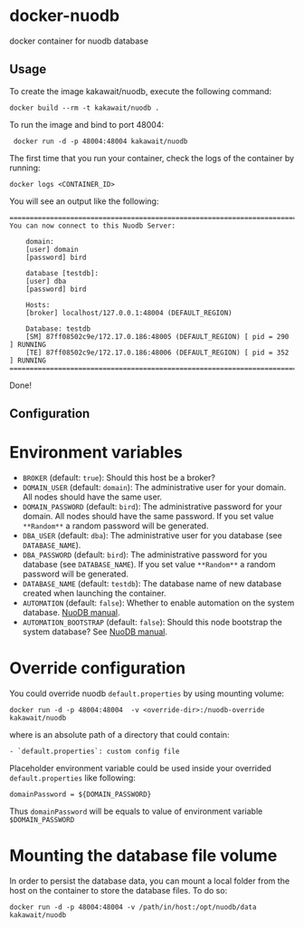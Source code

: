 docker-nuodb
============

docker container for nuodb database

Usage
-----

To create the image kakawait/nuodb, execute the following command:

    docker build --rm -t kakawait/nuodb .

To run the image and bind to port 48004:

     docker run -d -p 48004:48004 kakawait/nuodb

The first time that you run your container, check the logs of the container by running:

    docker logs <CONTAINER_ID>

You will see an output like the following:

    ==========================================================================================
    You can now connect to this Nuodb Server:

        domain:
        [user] domain
        [password] bird

        database [testdb]:
        [user] dba
        [password] bird
        
        Hosts:
        [broker] localhost/127.0.0.1:48004 (DEFAULT_REGION)
        
        Database: testdb
        [SM] 87ff08502c9e/172.17.0.186:48005 (DEFAULT_REGION) [ pid = 290 ] RUNNING
        [TE] 87ff08502c9e/172.17.0.186:48006 (DEFAULT_REGION) [ pid = 352 ] RUNNING
    ==========================================================================================

Done!

Configuration
-------------

# Environment variables

- `BROKER` (default: `true`): Should this host be a broker?
- `DOMAIN_USER` (default: `domain`): The administrative user for your domain. All nodes should have the same user.
- `DOMAIN_PASSWORD` (default: `bird`): The administrative password for your domain. All nodes should have the same password. If you set value `**Random**` a random password will be generated.
- `DBA_USER` (default: `dba`): The administrative user for you database (see `DATABASE_NAME`).
- `DBA_PASSWORD` (default: `bird`): The administrative password for you database (see `DATABASE_NAME`). If you set value `**Random**` a random password will be generated.
- `DATABASE_NAME` (default: `testdb`): The database name of new database created when launching the container.
- `AUTOMATION` (default: `false`): Whether to enable automation on the system database. [NuoDB manual](http://dev.nuodb.com).
- `AUTOMATION_BOOTSTRAP` (default: `false`): Should this node bootstrap the system database? See [NuoDB manual](http://dev.nuodb.com).

# Override configuration

You could override nuodb `default.properties` by using mounting volume:

    docker run -d -p 48004:48004  -v <override-dir>:/nuodb-override kakawait/nuodb

where <override-dir> is an absolute path of a directory that could contain:

    - `default.properties`: custom config file

Placeholder environment variable could be used inside your overrided `default.properties` like following:

    domainPassword = ${DOMAIN_PASSWORD}

Thus `domainPassword` will be equals to value of environment variable `$DOMAIN_PASSWORD`

# Mounting the database file volume

In order to persist the database data, you can mount a local folder from the host on the container to store the database files. To do so:

    docker run -d -p 48004:48004 -v /path/in/host:/opt/nuodb/data kakawait/nuodb